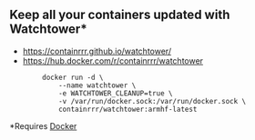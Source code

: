 ## Keep all your containers updated with Watchtower*
* https://containrrr.github.io/watchtower/
* https://hub.docker.com/r/containrrr/watchtower
```
        docker run -d \
            --name watchtower \
            -e WATCHTOWER_CLEANUP=true \
            -v /var/run/docker.sock:/var/run/docker.sock \
            containrrr/watchtower:armhf-latest
```
*Requires [Docker](./doc/install-docker.md)
